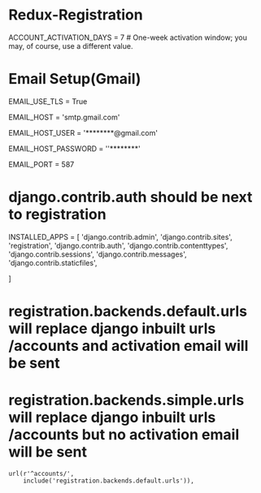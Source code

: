 # Redux-Registration

ACCOUNT_ACTIVATION_DAYS = 7  # One-week activation window; you may, of course, use a different value.


# Email Setup(Gmail)
EMAIL_USE_TLS = True

EMAIL_HOST = 'smtp.gmail.com'

EMAIL_HOST_USER = '********@gmail.com'

EMAIL_HOST_PASSWORD = ''********'

EMAIL_PORT = 587


# django.contrib.auth should be next to registration
INSTALLED_APPS = [
    'django.contrib.admin',
    'django.contrib.sites',
    'registration',
    'django.contrib.auth',
    'django.contrib.contenttypes',
    'django.contrib.sessions',
    'django.contrib.messages',
    'django.contrib.staticfiles',

]


# registration.backends.default.urls will replace django inbuilt urls /accounts and activation email will be sent
# registration.backends.simple.urls will replace django inbuilt urls /accounts but no activation email will be sent
    url(r'^accounts/',
        include('registration.backends.default.urls')),
